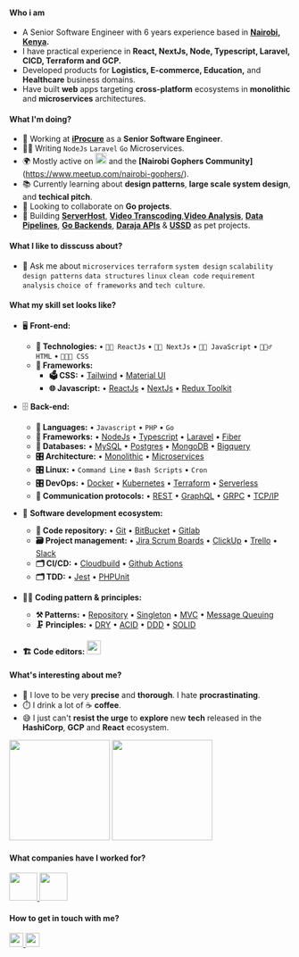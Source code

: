 #### Who i am
- A Senior Software Engineer with 6 years experience based in **[Nairobi](https://en.wikipedia.org/wiki/Nairobi), [Kenya](https://en.wikipedia.org/wiki/Kenya).** 
- I have practical experience in **React, NextJs, Node, Typescript, Laravel, CICD, Terraform and GCP.**
- Developed products for **Logistics, E-commerce, Education,** and **Healthcare** business domains.
- Have built **web** apps targeting **cross-platform** ecosystems in **monolithic** and **microservices** architectures.

#### What I'm doing?
- 🏢 Working at **[iProcure](https://iprocu.re)** as a **Senior Software Engineer**.
- 👨‍💻 Writing `NodeJs` `Laravel` `Go` Microservices.
- 🌍 Mostly active on <a href="https://www.linkedin.com/in/basil-ndonga/"><img src="https://cdn-icons-png.flaticon.com/512/174/174857.png" height=20></a> and the **[Nairobi Gophers Community]**(https://www.meetup.com/nairobi-gophers/).
- 📚 Currently learning about **design patterns**, **large scale system design**, and **techical pitch**.
- 👯 Looking to collaborate on **Go projects**.
- 🥰 Building **[ServerHost](https://www.serverhost53.com/)**, **[Video Transcoding](https://github.com/Bascil/aws-s3-elastic-video-transcoder-lambda)**,**[Video Analysis](https://github.com/Bascil/aws-rekognition-video-analysis-lambda)**,  **[Data Pipelines](https://github.com/Bascil/gcp-batch-ingestion-bigquery)**, **[Go Backends](https://github.com/Bascil/golang-fiber-backend)**, **[Daraja APIs](https://github.com/Bascil/mpesa-daraja-api-php)** & **[USSD](https://github.com/Bascil/ussd-mobile-money-php)** as pet projects.

#### What I like to disscuss about? 
- 💬 Ask me about `microservices` `terraform` `system design` `scalability` `design patterns` `data structures` `linux` `clean code` `requirement analysis` `choice of frameworks` and `tech culture`.

#### What my skill set looks like?
- 🖥 **Front-end:** 
  - **📜 Technologies:** • `🧙🏻 ReactJs` • `👨‍🏭 NextJs` • `👨‍🔧 JavaScript` • `🧚🏻‍♂️ HTML` • `👨🏻‍🎨 CSS`
  - **🔬 Frameworks:**  
    - **🗳 CSS:** • [Tailwind](https://tailwindcss.com/) • [Material UI](https://mui.com/) 
    - **🌐 Javascript:** • [ReactJs](https://reactjs.org/) • [NextJs](https://nextjs.org/) • [Redux Toolkit](https://redux-toolkit.js.org/) 
- 🗄️ **Back-end:**
  - **📜 Languages:** • `Javascript` • `PHP` • `Go`
  - **🔭 Frameworks:** • [NodeJs](https://nodejs.org/en/) • [Typescript](https://www.typescriptlang.org/) • [Laravel](https://laravel.com/) • [Fiber](https://github.com/gofiber/fiber)
  - **💾 Databases:** • [MySQL](https://www.mysql.com/) • [Postgres](https://www.postgresql.org/) • [MongoDB](https://www.mongodb.com/) • [Bigquery](https://cloud.google.com/bigquery)
  - **🎛 Architecture:** • [Monolithic](https://microservices.io/patterns/monolithic.html) • [Microservices](https://microservices.io/patterns/microservices.html)
  - **🎛 Linux:**  • `Command Line` • `Bash Scripts` • `Cron`
  - **🎛 DevOps:** • [Docker](https://www.docker.com/) • [Kubernetes](https://kubernetes.io/) • [Terraform](https://www.terraform.io/) • [Serverless](https://cloud.google.com/serverless)
  - **🔌 Communication protocols:** • [REST](https://docs.microsoft.com/en-us/azure/architecture/best-practices/api-design) • [GraphQL](https://graphql.org/) • [GRPC](https://grpc.io/) • [TCP/IP](https://www.techtarget.com/searchnetworking/definition/TCP-IP) 
- 🎡 **Software development ecosystem:**
  - **📁 Code repository:** • [Git](https://git-scm.com/) • [BitBucket](https://bitbucket.org/product) • [Gitlab](https://about.gitlab.com/)
  - **🗃 Project management:** • [Jira Scrum Boards](https://www.atlassian.com/software/jira/features/scrum-boards) • [ClickUp](https://clickup.com) • [Trello](https://trello.com) • [Slack](https://app.slack.com)
  - **🗂 CI/CD:** • [Cloudbuild](https://cloud.google.com/build) • [Github Actions](https://github.com/features/actions) 
  - **🗂 TDD:** • [Jest](https://jestjs.io/) • [PHPUnit](https://phpunit.de/)
- 🧙‍♂️ **Coding pattern & principles:**
  - **⚒ Patterns:**  • [Repository](https://deviq.com/design-patterns/repository-pattern) • [Singleton](https://en.wikipedia.org/wiki/Singleton_pattern) •  [MVC](https://en.wikipedia.org/wiki/Model%E2%80%93view%E2%80%93controller) • [Message Queuing](https://cloud.google.com/pubsub)
  - **🗜 Principles:** • [DRY](https://en.wikipedia.org/wiki/Don%27t_repeat_yourself#:~:text=%22Don%27t%20repeat%20yourself%22,data%20normalization%20to%20avoid%20redundancy.) • [ACID](https://en.wikipedia.org/wiki/ACID) • [DDD](https://en.wikipedia.org/wiki/Domain-driven_design) • [SOLID](https://www.digitalocean.com/community/conceptual_articles/s-o-l-i-d-the-first-five-principles-of-object-oriented-design)
  
- **🏗️ Code editors:**
<a href="https://code.visualstudio.com/"><img src="https://seeklogo.com/images/V/visual-studio-code-logo-449D71944F-seeklogo.com.png" height=25></a>
  
#### What's interesting about me?  
  - 🧐 I love to be very **precise** and **thorough**. I hate **procrastinating**.
  - ⏱️ I drink a lot of ☕ **coffee**.
  - 😅 I just can't **resist the urge** to **explore** new **tech** released in the **HashiCorp**, **GCP** and **React**  ecosystem.

<!--Github Stats-->
<p float="left">
<img height="180em" src="https://github-readme-stats.vercel.app/api?username=bascil" /> 
<img height="180em" src="https://github-readme-stats.vercel.app/api/top-langs/?username=bascil"/>
</p>

#### What companies have I worked for?
<p left="center">
  <a href="https://iprocu.re">
    <img src="https://encrypted-tbn0.gstatic.com/images?q=tbn:ANd9GcTd-2Ul1upKYkE0MoPuHX-5w_5f4Hbu6tyI5w&usqp=CAU" height=50>
    </a> 
  <a href="https://www.moovn.com/">
    <img src="https://www.moovn.com/wp-content/uploads/2015/11/cropped-512x512-Android-e1468283210715.png" height=50>
  </a>
</p>


#### How to get in touch with me?
<p left="center">
<a href="https://www.linkedin.com/in/basil-ndonga/">
  <img src="https://img.shields.io/badge/linkedin-%230077B5.svg?&style=for-the-badge&logo=linkedin&logoColor=white" height=25>
</a>
<a href="https://twitter.com/basilndonga">
  <img src="https://img.shields.io/badge/twitter-%231DA1F2.svg?&style=for-the-badge&logo=twitter&logoColor=white" height=25>
</a> 
</p>

